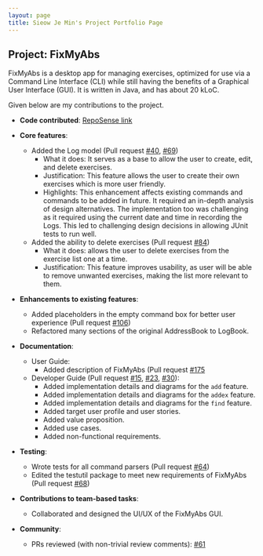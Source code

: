 ```yaml
---
layout: page
title: Sieow Je Min's Project Portfolio Page
---
```


## Project: FixMyAbs

FixMyAbs is a desktop app for managing exercises, optimized for use via a Command Line Interface (CLI) while still having the benefits of a Graphical User Interface (GUI). It is written in Java, and has about 20 kLoC.

Given below are my contributions to the project.

* **Code contributed**: [RepoSense link](https://nus-cs2103-ay2021s1.github.io/tp-dashboard/#breakdown=true&search=jeminsieow)

* **Core features**: 
    * Added the Log model (Pull request [\#40](https://github.com/AY2021S1-CS2103-F10-3/tp/pull/40), [\#69](https://github.com/AY2021S1-CS2103-F10-3/tp/pull/69))
        * What it does: It serves as a base to allow the user to create, edit, and delete exercises.
        * Justification: This feature allows the user to create their own exercises which is more user friendly.
        * Highlights: This enhancement affects existing commands and commands to be added in future. It required an in-depth analysis of design alternatives. The implementation too was challenging as it required using the current date and time in recording the Logs. This led to challenging design decisions in allowing JUnit tests to run well.
    * Added the ability to delete exercises (Pull request [\#84](https://github.com/AY2021S1-CS2103-F10-3/tp/pull/84))
        * What it does: allows the user to delete exercises from the exercise list one at a time.
        * Justification: This feature improves usability, as user will be able to remove unwanted exercises, making the list more relevant to them.

* **Enhancements to existing features**:
    * Added placeholders in the empty command box for better user experience (Pull request [\#106](https://github.com/AY2021S1-CS2103-F10-3/tp/pull/106))
    * Refactored many sections of the original AddressBook to LogBook.

* **Documentation**:
    * User Guide:
        * Added description of FixMyAbs (Pull request [\#175](https://github.com/AY2021S1-CS2103-F10-3/tp/pull/175)
    * Developer Guide (Pull request [\#15](https://github.com/AY2021S1-CS2103-F10-3/tp/pull/15), [\#23](https://github.com/AY2021S1-CS2103-F10-3/tp/pull/23), [\#30](https://github.com/AY2021S1-CS2103-F10-3/tp/pull/30)):
        * Added implementation details and diagrams for the `add` feature. 
        * Added implementation details and diagrams for the `addex` feature.
        * Added implementation details and diagrams for the `find` feature.
        * Added target user profile and user stories.
        * Added value proposition.
        * Added use cases.
        * Added non-functional requirements.
    
* **Testing**:
    * Wrote tests for all command parsers (Pull request [\#64](https://github.com/AY2021S1-CS2103-F10-3/tp/pull/64))
    * Edited the testutil package to meet new requirements of FixMyAbs (Pull request [\#68](https://github.com/AY2021S1-CS2103-F10-3/tp/pull/68))
    
* **Contributions to team-based tasks**:
    * Collaborated and designed the UI/UX of the FixMyAbs GUI.

* **Community**:
    * PRs reviewed (with non-trivial review comments): [\#61](https://github.com/AY2021S1-CS2103-F10-3/tp/pull/61)
